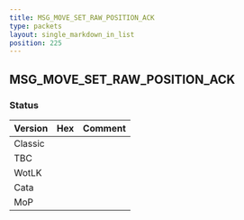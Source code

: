 ```yaml
---
title: MSG_MOVE_SET_RAW_POSITION_ACK
type: packets
layout: single_markdown_in_list
position: 225
---
```


## MSG_MOVE_SET_RAW_POSITION_ACK

### Status

Version    | Hex        | Comment
---------- | ---------- | ---------- 
Classic    |            |
TBC        |            |
WotLK      |            |
Cata       |            |
MoP        |            |